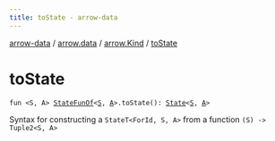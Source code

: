 ```yaml
---
title: toState - arrow-data
---
```


[arrow-data](../../index.html) / [arrow.data](../index.html) / [arrow.Kind](index.html) / [toState](./to-state.html)

# toState

`fun <S, A> `[`StateFunOf`](../-state-fun-of.html)`<`[`S`](to-state.html#S)`, `[`A`](to-state.html#A)`>.toState(): `[`State`](../-state.html)`<`[`S`](to-state.html#S)`, `[`A`](to-state.html#A)`>`

Syntax for constructing a `StateT<ForId, S, A>` from a function `(S) -> Tuple2<S, A>`

